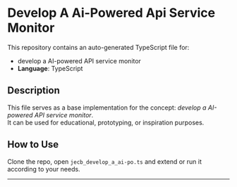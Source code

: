 # Develop A Ai-Powered Api Service Monitor

This repository contains an auto-generated TypeScript file for:

- develop a AI-powered API service monitor
- **Language**: TypeScript

## Description

This file serves as a base implementation for the concept: *develop a AI-powered API service monitor*.  
It can be used for educational, prototyping, or inspiration purposes.

## How to Use

Clone the repo, open `jecb_develop_a_ai-po.ts` and extend or run it according to your needs.

---


